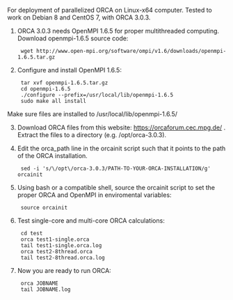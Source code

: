 For deployment of parallelized ORCA on Linux-x64 computer. Tested to work on Debian 8 and CentOS 7, with ORCA 3.0.3.

1. ORCA 3.0.3 needs OpenMPI 1.6.5 for proper multithreaded computing. Download openmpi-1.6.5 source code:  

        wget http://www.open-mpi.org/software/ompi/v1.6/downloads/openmpi-1.6.5.tar.gz

2. Configure and install OpenMPI 1.6.5:  

        tar xvf openmpi-1.6.5.tar.gz
        cd openmpi-1.6.5
        ./configure --prefix=/usr/local/lib/openmpi-1.6.5
        sudo make all install
Make sure files are installed to /usr/local/lib/openmpi-1.6.5/

3. Download ORCA files from this website: https://orcaforum.cec.mpg.de/ .  
Extract the files to a directory (e.g. /opt/orca-3.0.3).

4. Edit the orca_path line in the orcainit script such that it points to the path of the ORCA installation.

        sed -i 's/\/opt\/orca-3.0.3/PATH-TO-YOUR-ORCA-INSTALLATION/g' orcainit

5. Using bash or a compatible shell, source the orcainit script to set the proper ORCA and OpenMPI in enviromental variables:  

        source orcainit

6. Test single-core and multi-core ORCA calculations:  

        cd test
        orca test1-single.orca
        tail test1-single.orca.log
        orca test2-8thread.orca
        tail test2-8thread.orca.log

7. Now you are ready to run ORCA:  

        orca JOBNAME
        tail JOBNAME.log
